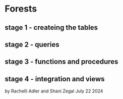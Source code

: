 # Forests
## stage 1 - createing the tables
## stage 2 - queries
## stage 3 - functions and procedures
## stage 4 - integration and views

by Rachelli Adler and Shani Zegal
July 22 2024 
